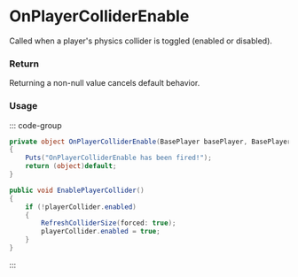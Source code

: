 # OnPlayerColliderEnable
<Badge type="info" text="Player"/><Badge type="danger" text="Carbon Compatible"/><Badge type="warning" text="Oxide Compatible"/>
Called when a player's physics collider is toggled (enabled or disabled).

### Return
Returning a non-null value cancels default behavior.

### Usage
::: code-group
```csharp [Example]
private object OnPlayerColliderEnable(BasePlayer basePlayer, BasePlayer self1)
{
	Puts("OnPlayerColliderEnable has been fired!");
	return (object)default;
}
```
```csharp [Source — Assembly-CSharp @ BasePlayer]
public void EnablePlayerCollider()
{
	if (!playerCollider.enabled)
	{
		RefreshColliderSize(forced: true);
		playerCollider.enabled = true;
	}
}

```
:::
